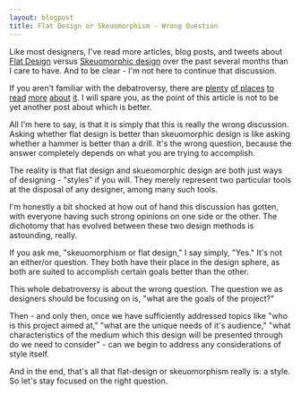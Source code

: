 ```yaml
---
layout: blogpost
title: Flat Design or Skeuomorphism - Wrong Question
---
```


Like most designers, I've read more articles, blog posts, and tweets about <a href="http://fltdsgn.com/">Flat Design</a> versus <a href="http://en.wikipedia.org/wiki/Skeuomorph">Skeuomorphic design</a> over the past several months than I care to have. And to be clear - I'm not here to continue that discussion.

If you aren't familiar with the debatroversy, there are <a href="http://sachagreif.com/flat-pixels/">plenty</a> <a href="http://mantia.me/blog/skeuomorphism/">of places</a> <a href="http://readwrite.com/2013/02/15/forget-skeuomorphism-the-digital-world-is-flat">to read</a> <a href="http://webdesign.tutsplus.com/articles/design-theory/skeuomorphism-in-interface-design/">more</a> <a href="http://daringfireball.net/2013/01/the_trend_against_skeuomorphism">about</a> <a href="http://www.webdesignerdepot.com/2013/01/flat-design-vs-skeuomorphism/">it</a>. I will spare you, as the point of this article is not to be yet another post about which is better.

All I'm here to say, is that it is simply that this is really the wrong discussion. Asking whether flat design is better than skeuomorphic design is like asking whether a hammer is better than a drill. It's the wrong question, because the answer completely depends on what you are trying to accomplish.

The reality is that flat design and skueomorphic design are both  just ways of designing - "styles" if you will. They merely represent two particular tools at the disposal of any designer, among many such tools.

I'm honestly a bit shocked at how out of hand this discussion has gotten, with everyone having such strong opinions on one side or the other. The dichotomy that has evolved between these two design methods is astounding, really.

If you ask me, "skeuomorphism or flat design," I say simply, "Yes." It's not an either/or question. They both have their place in the design sphere, as both are suited to accomplish certain goals better than the other.

This whole debatroversy is about the wrong question. The question we as designers should be focusing on is, "what are the goals of the project?"

Then - and only then, once we have sufficiently addressed topics like "who is this project aimed at," "what are the unique needs of it's audience," "what characteristics of the medium which this design will be presented through do we need to consider" - can we begin to address any considerations of style itself.

And in the end, that's all that flat-design or skeuomorphism really is: a style. So let's stay focused on the right question.

